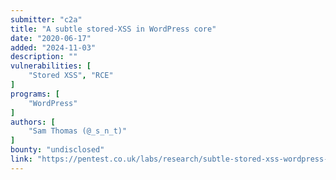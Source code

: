 ```yaml
---
submitter: "c2a"
title: "A subtle stored-XSS in WordPress core"
date: "2020-06-17"
added: "2024-11-03"
description: ""
vulnerabilities: [
    "Stored XSS", "RCE"
]
programs: [
    "WordPress"
]
authors: [
    "Sam Thomas (@_s_n_t)"
]
bounty: "undisclosed"
link: "https://pentest.co.uk/labs/research/subtle-stored-xss-wordpress-core/"
---
```





